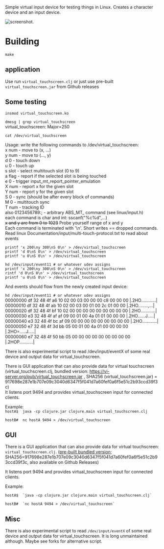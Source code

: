 Simple virtual input device for testing things in Linux. Creates a character device and an input device.

![screenshot](screenshot.png).


# Building
`make`

## application

Use run `virtual_touchscreen.clj` or just use pre-built `virtual_touchscreen.jar` from Github releases

## Some testing


`insmod virtual_touchscreen.ko`  
 
`dmesg | grep virtual_touchscreen`   
virtual_touchscreen: Major=250    
  
`cat /dev/virtual_touchscreen`   

Usage: write the following commands to /dev/virtual_touchscreen:    
    x num  - move to (x, ...)    
    y num  - move to (..., y)    
    d 0    - touch down    
    u 0    - touch up   
    s slot - select multitouch slot (0 to 9)   
    a flag - report if the selected slot is being touched   
    e 0   - trigger input_mt_report_pointer_emulation    
    X num - report x for the given slot    
    Y num - report y for the given slot   
    S 0   - sync (should be after every block of commands)   
    M 0   - multitouch sync   
    T num - tracking ID    
    also 0123456789:; - arbitrary ABS_MT_ command (see linux/input.h)    
  each command is char and int: sscanf("%c%d",...)    
  <s>x and y are from 0 to 1023</s> Probe yourself range of x and y    
  Each command is terminated with '\n'. Short writes == dropped commands.    
  Read linux Documentation/input/multi-touch-protocol.txt to read about events    

`printf 'x 200\ny 300\nS 0\n' > /dev/virtual_touchscreen`    
`printf 'd 0\nS 0\n' > /dev/virtual_touchscreen`    
`printf 'u 0\nS 0\n' > /dev/virtual_touchscreen`    

`hd /dev/input/event11 # or whatever udev assigns`    
`printf 'x 200\ny 300\nS 0\n' > /dev/virtual_touchscreen`    
`rintf 'd 0\nS 0\n' > /dev/virtual_touchscreen`    
`printf 'u 0\nS 0\n' > /dev/virtual_touchscreen`    


And events should flow from the newly created input device:


`hd /dev/input/event11 # or whatever udev assigns`    
00000000  df 32 48 4f a6 10 02 00  03 00 00 00 c8 00 00 00  |.2HO............|    
00000010  df 32 48 4f ab 10 02 00  03 00 01 00 2c 01 00 00  |.2HO........,...|    
00000020  df 32 48 4f bf 10 02 00  00 00 00 00 00 00 00 00  |.2HO............|    
00000030  e3 32 48 4f af af 09 00  01 00 4a 01 01 00 00 00  |.2HO......J.....|    
00000040  e3 32 48 4f bc af 09 00  00 00 00 00 00 00 00 00  |.2HO............|   
00000050  e7 32 48 4f 3d bb 05 00  01 00 4a 01 00 00 00 00  |.2HO=.....J.....|   
00000060  e7 32 48 4f 50 bb 05 00  00 00 00 00 00 00 00 00  |.2HOP...........|   
    
There is also experimental script to read /dev/input/eventX of some real device and output data for virtual_touchscreen.    
    
There is GUI application that can also provide data for virtual touchscreen    
(virtual_touchscreen.clj, bundled version: https://vi-server.org/pub/virtual_touchscreen.jar , SHA256 (virtual_touchscreen.jar) = 917698e287e1b707e09c3040d6347f5f041d7a60fef0a6f5e51c2b93ccd39f3c)    
It listens port 9494 and provides virtual_touchscreen input for connected clients.    
    
Example:    
`hostA$  java -cp clojure.jar clojure.main virtual_touchscreen.clj`    

`hostB#  nc hostA 9494 > /dev/virtual_touchscreen`    


## GUI

There is a GUI application that can also provide data for virtual touchscreen: `virtual_touchscreen.clj`. ([pre-built bundled version](https://vi-server.org/pub/virtual_touchscreen.jar); SHA256=917698e287e1b707e09c3040d6347f5f041d7a60fef0a6f5e51c2b93ccd39f3c, also available on Github Releases)

It listens port 9494 and provides virtual_touchscreen input for connected clients.

Example:

    hostA$  `java -cp clojure.jar clojure.main virtual_touchscreen.clj`   

    hostB#  `nc hostA 9494 > /dev/virtual_touchscreen`    

## Misc

There is also experimental script to read `/dev/input/eventX` of some real device and output data for virtual_touchscreen. It is long unmaintained although. Maybe see forks for alternative script.
